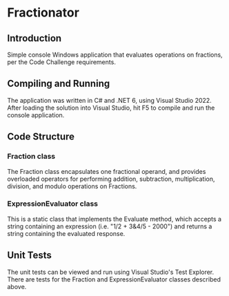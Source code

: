 
# Fractionator
## Introduction
Simple console Windows application that evaluates operations on fractions, per the Code Challenge requirements.
## Compiling and Running
The application was written in C# and .NET 6, using Visual Studio 2022.
After loading the solution into Visual Studio, hit F5 to compile and run the console application.
## Code Structure
### Fraction class
The Fraction class encapsulates one fractional operand, and provides overloaded operators for performing addition, subtraction, multiplication, division, and modulo operations on Fractions.
### ExpressionEvaluator class
This is a static class that implements the Evaluate method, which accepts a string containing an expression (i.e. "1/2 + 3&4/5 - 2000") and returns a string containing the evaluated response.
## Unit Tests
The unit tests can be viewed and run using Visual Studio's Test Explorer. There are tests for the Fraction and ExpressionEvaluator classes described above.